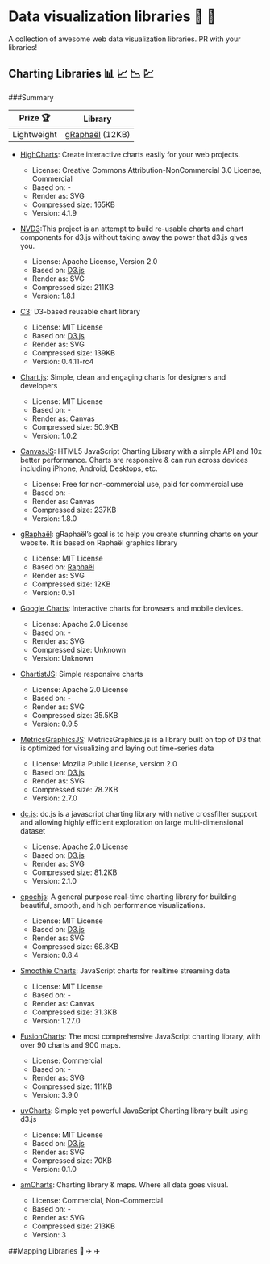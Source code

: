 # Data visualization libraries :closed_book: :closed_book:
A collection of awesome web data visualization libraries. PR with your libraries!


## Charting Libraries :bar_chart: :chart_with_upwards_trend: :chart_with_downwards_trend: :chart:

###Summary

| Prize :trophy:        | Library           |
| ------------- |:-------------:|
| Lightweight      | [gRaphaël](http://g.raphaeljs.com) (12KB) |



* [HighCharts](http://www.highcharts.com): Create interactive charts easily for your web projects.
  * License:  Creative Commons Attribution-NonCommercial 3.0 License, Commercial
  * Based on: -
  * Render as: SVG
  * Compressed size: 165KB
  * Version: 4.1.9

* [NVD3](http://nvd3.org):This project is an attempt to build re-usable charts and chart components for d3.js without taking away the power that d3.js gives you. 
  * License: Apache License, Version 2.0 
  * Based on: [D3.js](http://d3js.org)
  * Render as: SVG
  * Compressed size: 211KB
  * Version: 1.8.1

* [C3](http://c3js.org): D3-based reusable chart library
  * License: MIT License
  * Based on: [D3.js](http://d3js.org)
  * Render as: SVG
  * Compressed size: 139KB
  * Version: 0.4.11-rc4

* [Chart.js](http://www.chartjs.org): Simple, clean and engaging charts for designers and developers
  * License: MIT License
  * Based on: -
  * Render as: Canvas
  * Compressed size: 50.9KB
  * Version: 1.0.2

* [CanvasJS](http://canvasjs.com): HTML5 JavaScript Charting Library with a simple API and 10x better performance. Charts are responsive & can run across devices including iPhone, Android, Desktops, etc.
  * License: Free for non-commercial use, paid for commercial use
  * Based on: -
  * Render as: Canvas
  * Compressed size: 237KB
  * Version: 1.8.0

* [gRaphaël](http://g.raphaeljs.com): gRaphaël’s goal is to help you create stunning charts on your website. It is based on Raphaël graphics library
  * License: MIT License
  * Based on: [Raphaël](http://raphaeljs.com)
  * Render as: SVG
  * Compressed size: 12KB
  * Version: 0.51


* [Google Charts](https://developers.google.com/chart/?hl=en): Interactive charts for browsers and mobile devices.
  * License:  Apache 2.0 License
  * Based on: -
  * Render as: SVG
  * Compressed size: Unknown
  * Version: Unknown

* [ChartistJS](http://gionkunz.github.io/chartist-js/): Simple responsive charts
  * License:  Apache 2.0 License
  * Based on: -
  * Render as: SVG
  * Compressed size: 35.5KB
  * Version: 0.9.5
 
* [MetricsGraphicsJS](http://metricsgraphicsjs.org/): MetricsGraphics.js is a library built on top of D3 that is optimized for visualizing and laying out time-series data
  * License:  Mozilla Public License, version 2.0
  * Based on: [D3.js](http://d3js.org)
  * Render as: SVG
  * Compressed size: 78.2KB
  * Version: 2.7.0
  
* [dc.js](http://dc-js.github.io/dc.js/): dc.js is a javascript charting library with native crossfilter support and allowing highly efficient exploration on large multi-dimensional dataset
  * License:  Apache 2.0 License
  * Based on: [D3.js](http://d3js.org)
  * Render as: SVG
  * Compressed size: 81.2KB
  * Version: 2.1.0

* [epochjs](http://epochjs.github.io/epoch/): A general purpose real-time charting library for building beautiful, smooth, and high performance visualizations.
  * License:  MIT License
  * Based on: [D3.js](http://d3js.org)
  * Render as: SVG
  * Compressed size: 68.8KB
  * Version: 0.8.4

* [Smoothie Charts](http://smoothiecharts.org/): JavaScript charts for realtime streaming data
  * License:  MIT License
  * Based on: -
  * Render as: Canvas
  * Compressed size: 31.3KB
  * Version: 1.27.0

* [FusionCharts](http://www.fusioncharts.com/): The most comprehensive JavaScript charting library, with over 90 charts and 900 maps.
  * License:  Commercial
  * Based on: -
  * Render as: SVG
  * Compressed size: 111KB
  * Version: 3.9.0
  
* [uvCharts](http://imaginea.github.io/uvCharts/): Simple yet powerful JavaScript Charting library built using d3.js 
  * License:  MIT License
  * Based on: [D3.js](http://d3js.org)
  * Render as: SVG
  * Compressed size: 70KB
  * Version: 0.1.0

* [amCharts](http://www.amcharts.com/): Charting library & maps. Where all data goes visual.
  * License:  Commercial, Non-Commercial
  * Based on: -
  * Render as: SVG
  * Compressed size: 213KB
  * Version: 3

##Mapping Libraries :sunrise: :airplane: :airplane:

















